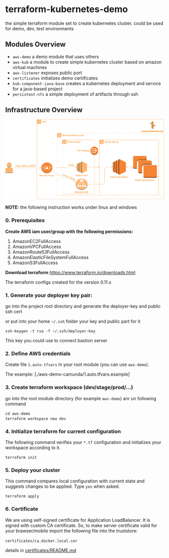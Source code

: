# terraform-kubernetes-demo

the simple terraform module set to create kubernetes cluster. could be used for demo, dev, test environments

## Modules Overview

* `aws-demo` a demo module that uses others
* `aws-kub`  a module to create simple kubernetes cluster based on amazon virtual machines
* `aws-listener` exposes public port
* `certificates` initializes demo certificates
* `kub-component-java-base` creates a kubernetes deployment and service for a java-based project
* `persistent-nfs` a simple deployment of artifacts through ssh 


## Infrastructure Overview  
![architecture](assets/integration-platform.jpg)


**NOTE:** the following instruction works under linux and windows

### 0. Prerequisites 

**Create AWS iam user/group with the following permissions:**
1. AmazonEC2FullAccess
2. AmazonVPCFullAccess 
3. AmazonRoute53FullAccess
4. AmazonElasticFileSystemFullAccess
5. AmazonS3FullAccess

**Download terraform**
https://www.terraform.io/downloads.html

The terraform configs created for the version 0.11.x

### 1. Generate your deployer key pair:  
go into the project root directory and generate the deployer-key and public ssh cert

or put into your home `~/.ssh` folder your key and public part for it

```shell
ssh-keygen -t rsa -f ~/.ssh/deployer-key
```

This key you could use to connect bastion server 

### 2. Define AWS credentials
Create file `1.auto.tfvars` in your root module (you can use `aws-demo`). 

The example: [./aws-demo-camunda/1.auto.tfvars.example]

### 3. Create terraform workspace (dev/stage/prod/...)
go into the root module directory (for example `aws-demo`) anr un following command
```shell
cd aws-demo
terraform workspace new dev
```

### 4. Initialize terraform for current configuration
The following command verifies your `*.tf` configuration and initializes your workspace according to it.
```shell
terraform init
```
### 5. Deploy your cluster
This command compares local configuration with current state and suggests changes to be applied. Type `yes` when asked.
```shell
terraform apply
```
  
### 6. Certificate  

We are using self-signed certificate  for Application LoadBalancer.
It is signed with custom CA certificate. So, to make server certificate valid for your brawser/mobile import the following file into the truststore:

`certificates/ca.docker.local.cer`

details in [certificates/README.md](./certificates/README.md)
